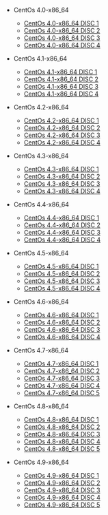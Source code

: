 * CentOs 4.0-x86_64
    * [CentOs 4.0-x86_64 DISC 1](http://ftp.jaist.ac.jp/pub/Linux/CentOS-vault/4.0/isos/x86_64/CentOS-4.0-x86_64-bin1of4.iso)
    * [CentOs 4.0-x86_64 DISC 2](http://ftp.jaist.ac.jp/pub/Linux/CentOS-vault/4.0/isos/x86_64/CentOS-4.0-x86_64-bin2of4.iso)
    * [CentOs 4.0-x86_64 DISC 3](http://ftp.jaist.ac.jp/pub/Linux/CentOS-vault/4.0/isos/x86_64/CentOS-4.0-x86_64-bin3of4.iso)
    * [CentOs 4.0-x86_64 DISC 4](http://ftp.jaist.ac.jp/pub/Linux/CentOS-vault/4.0/isos/x86_64/CentOS-4.0-x86_64-bin4of4.iso)

* CentOs 4.1-x86_64
    * [CentOs 4.1-x86_64 DISC 1](http://ftp.jaist.ac.jp/pub/Linux/CentOS-vault/4.1/isos/x86_64/CentOS-4.1-x86_64-bin1of4.iso)
    * [CentOs 4.1-x86_64 DISC 2](http://ftp.jaist.ac.jp/pub/Linux/CentOS-vault/4.1/isos/x86_64/CentOS-4.1-x86_64-bin2of4.iso)
    * [CentOs 4.1-x86_64 DISC 3](http://ftp.jaist.ac.jp/pub/Linux/CentOS-vault/4.1/isos/x86_64/CentOS-4.1-x86_64-bin3of4.iso)
    * [CentOs 4.1-x86_64 DISC 4](http://ftp.jaist.ac.jp/pub/Linux/CentOS-vault/4.1/isos/x86_64/CentOS-4.1-x86_64-bin4of4.iso)

* CentOs 4.2-x86_64
    * [CentOs 4.2-x86_64 DISC 1](http://ftp.jaist.ac.jp/pub/Linux/CentOS-vault/4.2/isos/x86_64/CentOS-4.2-x86_64-bin1of4.iso)
    * [CentOs 4.2-x86_64 DISC 2](http://ftp.jaist.ac.jp/pub/Linux/CentOS-vault/4.2/isos/x86_64/CentOS-4.2-x86_64-bin2of4.iso)
    * [CentOs 4.2-x86_64 DISC 3](http://ftp.jaist.ac.jp/pub/Linux/CentOS-vault/4.2/isos/x86_64/CentOS-4.2-x86_64-bin3of4.iso)
    * [CentOs 4.2-x86_64 DISC 4](http://ftp.jaist.ac.jp/pub/Linux/CentOS-vault/4.2/isos/x86_64/CentOS-4.2-x86_64-bin4of4.iso)

* CentOs 4.3-x86_64
    * [CentOs 4.3-x86_64 DISC 1](http://ftp.jaist.ac.jp/pub/Linux/CentOS-vault/4.3/isos/x86_64/CentOS-4.3-x86_64-bin1of4.iso)
    * [CentOs 4.3-x86_64 DISC 2](http://ftp.jaist.ac.jp/pub/Linux/CentOS-vault/4.3/isos/x86_64/CentOS-4.3-x86_64-bin2of4.iso)
    * [CentOs 4.3-x86_64 DISC 3](http://ftp.jaist.ac.jp/pub/Linux/CentOS-vault/4.3/isos/x86_64/CentOS-4.3-x86_64-bin3of4.iso)
    * [CentOs 4.3-x86_64 DISC 4](http://ftp.jaist.ac.jp/pub/Linux/CentOS-vault/4.3/isos/x86_64/CentOS-4.3-x86_64-bin4of4.iso)

* CentOs 4.4-x86_64
    * [CentOs 4.4-x86_64 DISC 1](http://ftp.jaist.ac.jp/pub/Linux/CentOS-vault/4.4/isos/x86_64/CentOS-4.4-x86_64-bin1of4.iso)
    * [CentOs 4.4-x86_64 DISC 2](http://ftp.jaist.ac.jp/pub/Linux/CentOS-vault/4.4/isos/x86_64/CentOS-4.4-x86_64-bin2of4.iso)
    * [CentOs 4.4-x86_64 DISC 3](http://ftp.jaist.ac.jp/pub/Linux/CentOS-vault/4.4/isos/x86_64/CentOS-4.4-x86_64-bin3of4.iso)
    * [CentOs 4.4-x86_64 DISC 4](http://ftp.jaist.ac.jp/pub/Linux/CentOS-vault/4.4/isos/x86_64/CentOS-4.4-x86_64-bin4of4.iso)

* CentOs 4.5-x86_64
    * [CentOs 4.5-x86_64 DISC 1](http://ftp.jaist.ac.jp/pub/Linux/CentOS-vault/4.5/isos/x86_64/CentOS-4.5-x86_64-bin1of4.iso)
    * [CentOs 4.5-x86_64 DISC 2](http://ftp.jaist.ac.jp/pub/Linux/CentOS-vault/4.5/isos/x86_64/CentOS-4.5-x86_64-bin2of4.iso)
    * [CentOs 4.5-x86_64 DISC 3](http://ftp.jaist.ac.jp/pub/Linux/CentOS-vault/4.5/isos/x86_64/CentOS-4.5-x86_64-bin3of4.iso)
    * [CentOs 4.5-x86_64 DISC 4](http://ftp.jaist.ac.jp/pub/Linux/CentOS-vault/4.5/isos/x86_64/CentOS-4.5-x86_64-bin4of4.iso)

* CentOs 4.6-x86_64
    * [CentOs 4.6-x86_64 DISC 1](http://ftp.jaist.ac.jp/pub/Linux/CentOS-vault/4.6/isos/x86_64/CentOS-4.6-x86_64-bin1of4.iso)
    * [CentOs 4.6-x86_64 DISC 2](http://ftp.jaist.ac.jp/pub/Linux/CentOS-vault/4.6/isos/x86_64/CentOS-4.6-x86_64-bin2of4.iso)
    * [CentOs 4.6-x86_64 DISC 3](http://ftp.jaist.ac.jp/pub/Linux/CentOS-vault/4.6/isos/x86_64/CentOS-4.6-x86_64-bin3of4.iso)
    * [CentOs 4.6-x86_64 DISC 4](http://ftp.jaist.ac.jp/pub/Linux/CentOS-vault/4.6/isos/x86_64/CentOS-4.6-x86_64-bin4of4.iso)

* CentOs 4.7-x86_64
    * [CentOs 4.7-x86_64 DISC 1](http://ftp.jaist.ac.jp/pub/Linux/CentOS-vault/4.7/isos/x86_64/CentOS-4.7-x86_64-bin1of5.iso)
    * [CentOs 4.7-x86_64 DISC 2](http://ftp.jaist.ac.jp/pub/Linux/CentOS-vault/4.7/isos/x86_64/CentOS-4.7-x86_64-bin2of5.iso)
    * [CentOs 4.7-x86_64 DISC 3](http://ftp.jaist.ac.jp/pub/Linux/CentOS-vault/4.7/isos/x86_64/CentOS-4.7-x86_64-bin3of5.iso)
    * [CentOs 4.7-x86_64 DISC 4](http://ftp.jaist.ac.jp/pub/Linux/CentOS-vault/4.7/isos/x86_64/CentOS-4.7-x86_64-bin4of5.iso)
    * [CentOs 4.7-x86_64 DISC 5](http://ftp.jaist.ac.jp/pub/Linux/CentOS-vault/4.7/isos/x86_64/CentOS-4.7-x86_64-bin5of5.iso)

* CentOs 4.8-x86_64
    * [CentOs 4.8-x86_64 DISC 1](http://ftp.jaist.ac.jp/pub/Linux/CentOS-vault/4.8/isos/x86_64/CentOS-4.8-x86_64-bin1of5.iso)
    * [CentOs 4.8-x86_64 DISC 2](http://ftp.jaist.ac.jp/pub/Linux/CentOS-vault/4.8/isos/x86_64/CentOS-4.8-x86_64-bin2of5.iso)
    * [CentOs 4.8-x86_64 DISC 3](http://ftp.jaist.ac.jp/pub/Linux/CentOS-vault/4.8/isos/x86_64/CentOS-4.8-x86_64-bin3of5.iso)
    * [CentOs 4.8-x86_64 DISC 4](http://ftp.jaist.ac.jp/pub/Linux/CentOS-vault/4.8/isos/x86_64/CentOS-4.8-x86_64-bin4of5.iso)
    * [CentOs 4.8-x86_64 DISC 5](http://ftp.jaist.ac.jp/pub/Linux/CentOS-vault/4.8/isos/x86_64/CentOS-4.8-x86_64-bin5of5.iso)

* CentOs 4.9-x86_64
    * [CentOs 4.9-x86_64 DISC 1](http://ftp.jaist.ac.jp/pub/Linux/CentOS-vault/4.9/isos/x86_64/CentOS-4.9-x86_64-bin1of5.iso)
    * [CentOs 4.9-x86_64 DISC 2](http://ftp.jaist.ac.jp/pub/Linux/CentOS-vault/4.9/isos/x86_64/CentOS-4.9-x86_64-bin2of5.iso)
    * [CentOs 4.9-x86_64 DISC 3](http://ftp.jaist.ac.jp/pub/Linux/CentOS-vault/4.9/isos/x86_64/CentOS-4.9-x86_64-bin3of5.iso)
    * [CentOs 4.9-x86_64 DISC 4](http://ftp.jaist.ac.jp/pub/Linux/CentOS-vault/4.9/isos/x86_64/CentOS-4.9-x86_64-bin4of5.iso)
    * [CentOs 4.9-x86_64 DISC 5](http://ftp.jaist.ac.jp/pub/Linux/CentOS-vault/4.9/isos/x86_64/CentOS-4.9-x86_64-bin5of5.iso)
